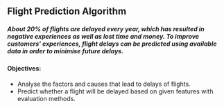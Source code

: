 ## Flight Prediction Algorithm
##### About 20% of flights are delayed every year, which has resulted in negative experiences as well as lost time and money. To improve customers' experiences, flight delays can be predicted using available data in order to minimise future delays.

#### Objectives:
* Analyse the factors and causes that lead to delays of flights.
* Predict whether a flight will be delayed based on given features with evaluation methods.
